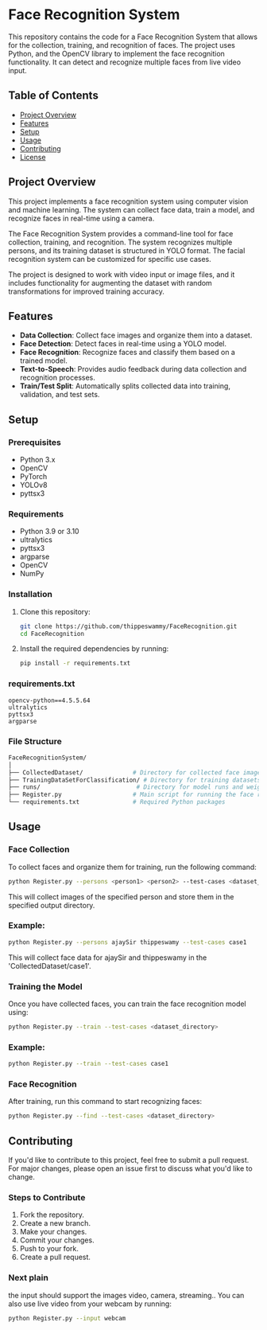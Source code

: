 # Face Recognition System

This repository contains the code for a Face Recognition System that allows for the collection, training, and
recognition of faces. The project uses Python, and the OpenCV library to implement the face recognition functionality.
It can detect and recognize multiple faces from live video input.

## Table of Contents

- [Project Overview](#project-overview)
- [Features](#features)
- [Setup](#setup)
- [Usage](#usage)
- [Contributing](#contributing)
- [License](#license)

## Project Overview

This project implements a face recognition system using computer vision and machine learning. The system can collect
face data, train a model, and recognize faces in real-time using a camera.

The Face Recognition System provides a command-line tool for face collection, training, and recognition. The system
recognizes multiple persons, and its training dataset is structured in YOLO format. The facial recognition system can be
customized for specific use cases.

The project is designed to work with video input or image files, and it includes functionality for augmenting the
dataset with random transformations for improved training accuracy.

## Features

- **Data Collection**: Collect face images and organize them into a dataset.
- **Face Detection**: Detect faces in real-time using a YOLO model.
- **Face Recognition**: Recognize faces and classify them based on a trained model.
- **Text-to-Speech**: Provides audio feedback during data collection and recognition processes.
- **Train/Test Split**: Automatically splits collected data into training, validation, and test sets.

## Setup

### Prerequisites

- Python 3.x
- OpenCV
- PyTorch
- YOLOv8
- pyttsx3

### Requirements

- Python 3.9 or 3.10
- ultralytics
- pyttsx3
- argparse
- OpenCV
- NumPy

### Installation

1. Clone this repository:

   ```bash
   git clone https://github.com/thippeswammy/FaceRecognition.git
   cd FaceRecognition
   ```

2. Install the required dependencies by running:

   ```bash
   pip install -r requirements.txt
   ```

### requirements.txt

```plaintext
opencv-python==4.5.5.64
ultralytics
pyttsx3
argparse
```
### File Structure

```bash
FaceRecognitionSystem/
│
├── CollectedDataset/              # Directory for collected face images
├── TrainingDataSetForClassification/ # Directory for training datasets
├── runs/                           # Directory for model runs and weights
├── Register.py                    # Main script for running the face recognition system
└── requirements.txt               # Required Python packages
```

## Usage

### Face Collection

To collect faces and organize them for training, run the following command:

```bash
python Register.py --persons <person1> <person2> --test-cases <dataset_directory>
```

This will collect images of the specified person and store them in the specified output directory.

### Example:

```bash
python Register.py --persons ajaySir thippeswamy --test-cases case1
```

This will collect face data for ajaySir and thippeswamy in the 'CollectedDataset/case1'.

### Training the Model

Once you have collected faces, you can train the face recognition model using:

```bash
python Register.py --train --test-cases <dataset_directory>
```

### Example:

```bash
python Register.py --train --test-cases case1
```

### Face Recognition

After training, run this command to start recognizing faces:

```bash
python Register.py --find --test-cases <dataset_directory>
```

## Contributing

If you'd like to contribute to this project, feel free to submit a pull request. For major changes, please open an issue
first to discuss what you'd like to change.

### Steps to Contribute


1. Fork the repository.
2. Create a new branch.
3. Make your changes.
4. Commit your changes.
5. Push to your fork.
6. Create a pull request.

### Next plain

the input should support the images video, camera, streaming..
You can also use live video from your webcam by running:

```bash
python Register.py --input webcam
```